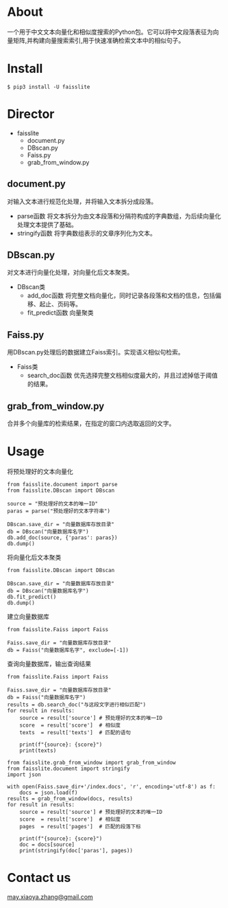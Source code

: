 # About
一个用于中文文本向量化和相似度搜索的Python包。它可以将中文段落表征为向量矩阵,并构建向量搜索索引,用于快速准确检索文本中的相似句子。

# Install
`$ pip3 install -U faisslite`

# Director 
+ faisslite 
    + document.py
    + DBscan.py
    + Faiss.py
    + grab\_from\_window.py

## document.py
对输入文本进行规范化处理，并将输入文本拆分成段落。
- parse函数
  将文本拆分为由文本段落和分隔符构成的字典数组，为后续向量化处理文本提供了基础。
- stringify函数
  将字典数组表示的文章序列化为文本。

## DBscan.py
对文本进行向量化处理，对向量化后文本聚类。
- DBscan类
  - add\_doc函数
    将完整文档向量化，同时记录各段落和文档的信息，包括偏移、起止、页码等。
  - fit\_predict函数
    向量聚类

## Faiss.py
用DBscan.py处理后的数据建立Faiss索引。实现语义相似句检索。
- Faiss类
  - search\_doc函数
    优先选择完整文档相似度最大的，并且过滤掉低于阈值的结果。

## grab\_from\_window.py
合并多个向量库的检索结果，在指定的窗口内选取返回的文字。

# Usage
将预处理好的文本向量化
```python3
from faisslite.document import parse
from faisslite.DBscan import DBscan

source = "预处理好的文本的唯一ID"
paras = parse("预处理好的文本字符串")

DBscan.save_dir = "向量数据库存放目录"
db = DBscan("向量数据库名字")
db.add_doc(source, {'paras': paras})
db.dump()
```
将向量化后文本聚类
```python3
from faisslite.DBscan import DBscan

DBscan.save_dir = "向量数据库存放目录"
db = DBscan("向量数据库名字")
db.fit_predict()
db.dump()
```
建立向量数据库
```python3
from faisslite.Faiss import Faiss

Faiss.save_dir = "向量数据库存放目录"
db = Faiss("向量数据库名字", exclude=[-1])
```
查询向量数据库，输出查询结果
```python3
from faisslite.Faiss import Faiss

Faiss.save_dir = "向量数据库存放目录"
db = Faiss("向量数据库名字")
results = db.search_doc("与这段文字进行相似匹配")
for result in results:
    source = result['source'] # 预处理好的文本的唯一ID
    score  = result['score']  # 相似度
    texts  = result['texts']  # 匹配的语句

    print(f"{source}: {score}")
    print(texts)

from faisslite.grab_from_window import grab_from_window
from faisslite.document import stringify
import json

with open(Faiss.save_dir+'/index.docs', 'r', encoding='utf-8') as f:
    docs = json.load(f)
results = grab_from_window(docs, results)
for result in results:
    source = result['source'] # 预处理好的文本的唯一ID
    score  = result['score']  # 相似度
    pages  = result['pages']  # 匹配的段落下标

    print(f"{source}: {score}")
    doc = docs[source]
    print(stringify(doc['paras'], pages))
```

# Contact us
<may.xiaoya.zhang@gmail.com>
